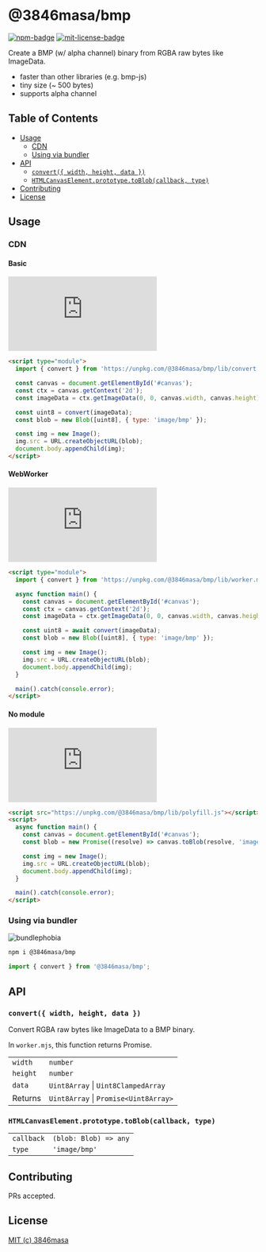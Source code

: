 # @3846masa/bmp

[![npm-badge]][npm]
[![mit-license-badge]][mit-license]

Create a BMP (w/ alpha channel) binary from RGBA raw bytes like ImageData.

- faster than other libraries (e.g. bmp-js)
- tiny size (~ 500 bytes)
- supports alpha channel

## Table of Contents

- [Usage](#usage)
  - [CDN](#cdn)
  - [Using via bundler](#using-via-bundler)
- [API](#api)
  - [`convert({ width, height, data })`](#convert-width-height-data)
  - [`HTMLCanvasElement.prototype.toBlob(callback, type)`](#htmlcanvaselementprototypetoblobcallback-type)
- [Contributing](#contributing)
- [License](#license)

## Usage

### CDN

#### Basic

![basic](https://flat.badgen.net/badgesize/gzip/https/unpkg.com/@3846masa/bmp/lib/convert.mjs)

```html
<script type="module">
  import { convert } from 'https://unpkg.com/@3846masa/bmp/lib/convert.mjs';

  const canvas = document.getElementById('#canvas');
  const ctx = canvas.getContext('2d');
  const imageData = ctx.getImageData(0, 0, canvas.width, canvas.height);

  const uint8 = convert(imageData);
  const blob = new Blob([uint8], { type: 'image/bmp' });

  const img = new Image();
  img.src = URL.createObjectURL(blob);
  document.body.appendChild(img);
</script>
```

#### WebWorker

![webworker](https://flat.badgen.net/badgesize/gzip/https/unpkg.com/@3846masa/bmp/lib/worker.mjs)

```html
<script type="module">
  import { convert } from 'https://unpkg.com/@3846masa/bmp/lib/worker.mjs';

  async function main() {
    const canvas = document.getElementById('#canvas');
    const ctx = canvas.getContext('2d');
    const imageData = ctx.getImageData(0, 0, canvas.width, canvas.height);

    const uint8 = await convert(imageData);
    const blob = new Blob([uint8], { type: 'image/bmp' });

    const img = new Image();
    img.src = URL.createObjectURL(blob);
    document.body.appendChild(img);
  }

  main().catch(console.error);
</script>
```

#### No module

![no-module](https://flat.badgen.net/badgesize/gzip/https/unpkg.com/@3846masa/bmp/lib/polyfill.js)

```html
<script src="https://unpkg.com/@3846masa/bmp/lib/polyfill.js"></script>
<script>
  async function main() {
    const canvas = document.getElementById('#canvas');
    const blob = new Promise((resolve) => canvas.toBlob(resolve, 'image/bmp'));

    const img = new Image();
    img.src = URL.createObjectURL(blob);
    document.body.appendChild(img);
  }

  main().catch(console.error);
</script>
```

### Using via bundler

![bundlephobia](https://flat.badgen.net/bundlephobia/minzip/@3846masa/bmp?label=gzip%20size)

```sh
npm i @3846masa/bmp
```

```js
import { convert } from '@3846masa/bmp';
```

## API

### `convert({ width, height, data })`

Convert RGBA raw bytes like ImageData to a BMP binary.

In `worker.mjs`, this function returns Promise.

|          |                                       |
| :------- | :------------------------------------ |
| `width`  | `number`                              |
| `height` | `number`                              |
| `data`   | `Uint8Array` \| `Uint8ClampedArray`   |
| Returns  | `Uint8Array` \| `Promise<Uint8Array>` |

### `HTMLCanvasElement.prototype.toBlob(callback, type)`

|            |                       |
| :--------- | :-------------------- |
| `callback` | `(blob: Blob) => any` |
| `type`     | `'image/bmp'`         |

## Contributing

PRs accepted.

## License

[MIT (c) 3846masa][mit-license]

[npm-badge]: https://flat.badgen.net/npm/v/@3846masa/bmp?icon=npm
[npm]: https://www.npmjs.com/package/@3846masa/bmp
[mit-license-badge]: https://flat.badgen.net/badge/license/MIT/blue
[mit-license]: https://3846masa.mit-license.org
